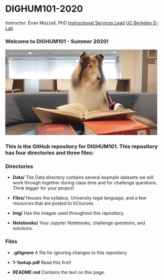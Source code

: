 # DIGHUM101-2020
Instructor: 
Evan Muzzall, PhD
[Instructional Services Lead](https://dlab.berkeley.edu/people/evan-muzzall)
[UC Berkeley D-Lab](https://dlab.berkeley.edu/)

### Welcome to DIGHUM101 - Summer 2020!

![dogreading](Img/giphy-dog.gif)

### This is the GitHub repository for DIGHUM101. This repository has four directories and three files: 

### Directories
- **Data/**  The Data directory contains several example datasets we will work through together during class time and for challenge questions. Think bigger for your project! 

- **Files/**  Houses the syllabus, University legal language, and a few resources that are posted to bCourses.  

- **Img/**  Has the images used throughout this repository. 

- **Notebooks/**  Your Jupyter Notebooks, challenge questions, and solutions. 

### Files
- **.gitignore**  A file for ignoring changes to this repository

- **1-1setup.pdf**  Read this first! 

- **README.md**  Contains the text on this page. 
